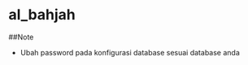 # al_bahjah

##Note
  * Ubah <span style='backgroud:yellow'>password</span> pada konfigurasi database sesuai database anda
